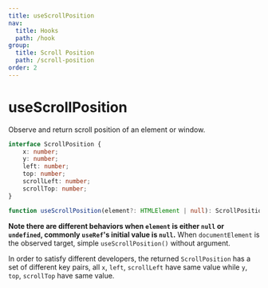 ```yaml
---
title: useScrollPosition
nav:
  title: Hooks
  path: /hook
group:
  title: Scroll Position
  path: /scroll-position
order: 2
---
```


# useScrollPosition

Observe and return scroll position of an element or window.

```typescript
interface ScrollPosition {
    x: number;
    y: number;
    left: number;
    top: number;
    scrollLeft: number;
    scrollTop: number;
}

function useScrollPosition(element?: HTMLElement | null): ScrollPosition
```

**Note there are different behaviors when `element` is either `null` or `undefined`, commonly `useRef`'s initial value is `null`.**
When `documentElement` is the observed target, simple `useScrollPosition()` without argument.

In order to satisfy different developers, the returned `ScrollPosition` has a set of different key pairs,
all `x`, `left`, `scrollLeft` have same value while `y`, `top`, `scrollTop` have same value.

<code src='./demo/useScrollPosition.tsx'>
